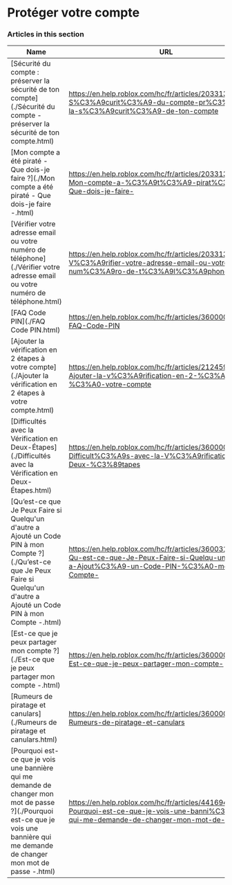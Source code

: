 # Protéger votre compte  
### Articles in this section
Name|URL
-|-
[Sécurité du compte : préserver la sécurité de ton compte](./Sécurité du compte - préserver la sécurité de ton compte.html) |https://en.help.roblox.com/hc/fr/articles/203313380-S%C3%A9curit%C3%A9-du-compte-pr%C3%A9server-la-s%C3%A9curit%C3%A9-de-ton-compte
[Mon compte a été piraté - Que dois-je faire ?](./Mon compte a été piraté - Que dois-je faire -.html) |https://en.help.roblox.com/hc/fr/articles/203313390-Mon-compte-a-%C3%A9t%C3%A9-pirat%C3%A9-Que-dois-je-faire-
[Vérifier votre adresse email ou votre numéro de téléphone](./Vérifier votre adresse email ou votre numéro de téléphone.html) |https://en.help.roblox.com/hc/fr/articles/203313350-V%C3%A9rifier-votre-adresse-email-ou-votre-num%C3%A9ro-de-t%C3%A9l%C3%A9phone
[FAQ Code PIN](./FAQ Code PIN.html) |https://en.help.roblox.com/hc/fr/articles/360000239523-FAQ-Code-PIN
[Ajouter la vérification en 2 étapes à votre compte](./Ajouter la vérification en 2 étapes à votre compte.html) |https://en.help.roblox.com/hc/fr/articles/212459863-Ajouter-la-v%C3%A9rification-en-2-%C3%A9tapes-%C3%A0-votre-compte
[Difficultés avec la Vérification en Deux-Étapes](./Difficultés avec la Vérification en Deux-Étapes.html) |https://en.help.roblox.com/hc/fr/articles/360000350706-Difficult%C3%A9s-avec-la-V%C3%A9rification-en-Deux-%C3%89tapes
[Qu’est-ce que Je Peux Faire si Quelqu'un d'autre a Ajouté un Code PIN à mon Compte ?](./Qu’est-ce que Je Peux Faire si Quelqu'un d'autre a Ajouté un Code PIN à mon Compte -.html) |https://en.help.roblox.com/hc/fr/articles/360031316752-Qu-est-ce-que-Je-Peux-Faire-si-Quelqu-un-d-autre-a-Ajout%C3%A9-un-Code-PIN-%C3%A0-mon-Compte-
[Est-ce que  je peux partager mon compte ?](./Est-ce que  je peux partager mon compte -.html) |https://en.help.roblox.com/hc/fr/articles/360000236103-Est-ce-que-je-peux-partager-mon-compte-
[Rumeurs de piratage et canulars](./Rumeurs de piratage et canulars.html) |https://en.help.roblox.com/hc/fr/articles/360000240346-Rumeurs-de-piratage-et-canulars
[Pourquoi est-ce que je vois une bannière qui me demande de changer mon mot de passe ?](./Pourquoi est-ce que je vois une bannière qui me demande de changer mon mot de passe -.html) |https://en.help.roblox.com/hc/fr/articles/4416940180500-Pourquoi-est-ce-que-je-vois-une-banni%C3%A8re-qui-me-demande-de-changer-mon-mot-de-passe-